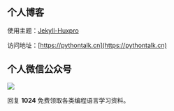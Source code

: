 ## 个人博客

使用主题：[Jekyll-Huxpro](https://github.com/Huxpro/huxpro.github.io)

访问地址：[https://pythontalk.cn](https://pythontalk.cn)

## 个人微信公众号

![](https://ityard.gitee.io/img/qrcode.jpg)

回复 **1024** 免费领取各类编程语言学习资料。
